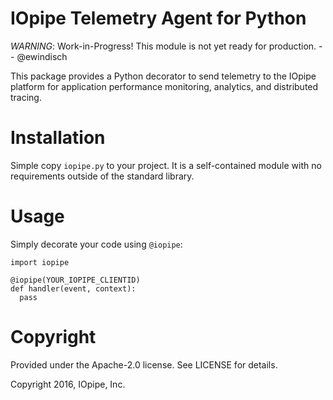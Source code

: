 # IOpipe Telemetry Agent for Python

*WARNING*: Work-in-Progress! This module is not yet ready for production. -- @ewindisch

This package provides a Python decorator to send telemetry to the IOpipe platform for application performance monitoring, analytics, and distributed tracing.

# Installation

Simple copy ```iopipe.py``` to your project. It is a self-contained module with no requirements outside of the standard library.

# Usage

Simply decorate your code using ```@iopipe```:

```
import iopipe

@iopipe(YOUR_IOPIPE_CLIENTID)
def handler(event, context):
  pass
```

<!--
### Wrapping multiple functions.

If wrapping multiple functions, you can set the clientid once
as such:

```
import iopipe as iopipe_module
iopipe = iopipe_module(YOUR_IOPIPE_CLIENTID)

@iopipe
def handler(event, context):
  pass
```
-->

# Copyright

Provided under the Apache-2.0 license. See LICENSE for details.

Copyright 2016, IOpipe, Inc.
